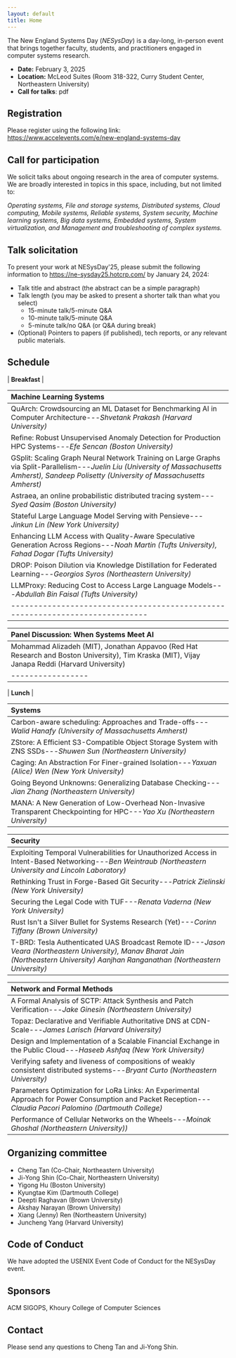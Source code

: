 ```yaml
---
layout: default
title: Home
---
```



The New England Systems Day (_NESysDay_) is a day-long, in-person event that brings together faculty, students, and practitioners engaged in computer systems research.
- **Date:** February 3, 2025
- **Location:** McLeod Suites (Room 318-322, <a href="https://maps.app.goo.gl/MoVdbvNFhbsomJRaA" style="text-decoration: none;">Curry Student Center</a>, Northeastern University)  
- **Call for talks**: <a href="https://khoury-srg.github.io/nesd25/doc/nesysday25_cft.pdf" style="text-decoration: none;">pdf</a>

## Registration

Please register using the following link:
<a href="https://www.accelevents.com/e/new-england-systems-day" style="text-decoration: none;">https://www.accelevents.com/e/new-england-systems-day</a>

## Call for participation
We solicit talks about ongoing research in the area of computer systems. We are
broadly interested in topics in this space, including, but not limited to:

_Operating systems,
File and storage systems,
Distributed systems,
Cloud computing,
Mobile systems,
Reliable systems,
System security,
Machine learning systems,
Big data systems,
Embedded systems,
System virtualization,
and Management and troubleshooting of complex systems._

## Talk solicitation

To present your work at NESysDay'25, please submit the following information to
<a href="https://ne-sysday25.hotcrp.com/" style="text-decoration: none;">https://ne-sysday25.hotcrp.com/</a> by January 24, 2024:
- Talk title and abstract (the abstract can be a simple paragraph)
- Talk length (you may be asked to present a shorter talk than what you select)
  - 15-minute talk/5-minute Q&A
  - 10-minute talk/5-minute Q&A
  - 5-minute talk/no Q&A (or Q&A during break)
- (Optional) Pointers to papers (if published), tech reports, or any relevant public materials.


## Schedule

| **Breakfast** |

| Machine Learning Systems |
|:--------------------------|
| QuArch: Crowdsourcing an ML Dataset for Benchmarking AI in Computer Architecture---*Shvetank Prakash (Harvard University)* |
| Refine: Robust Unsupervised Anomaly Detection for Production HPC Systems---*Efe Sencan (Boston University)* |
| GSplit: Scaling Graph Neural Network Training on Large Graphs via Split-Parallelism---*Juelin Liu (University of Massachusetts Amherst), Sandeep Polisetty (University of Massachusetts Amherst)* |
| Astraea, an online probabilistic distributed tracing system---*Syed Qasim (Boston University)* |
| Stateful Large Language Model Serving with Pensieve---*Jinkun Lin (New York University)* |
| Enhancing LLM Access with Quality-Aware Speculative Generation Across Regions---*Noah Martin (Tufts University), Fahad Dogar (Tufts University)* |
| DROP: Poison Dilution via Knowledge Distillation for Federated Learning---*Georgios Syros (Northeastern University)* |
| LLMProxy: Reducing Cost to Access Large Language Models---*Abdullah Bin Faisal (Tufts University)* |
|-----------------------------------------------------------------------------|

| Panel Discussion: When Systems Meet AI |
|:-----------------|
| Mohammad Alizadeh (MIT), Jonathan Appavoo (Red Hat Research and Boston University), Tim Kraska (MIT), Vijay Janapa Reddi (Harvard University)  |
|-----------------|

| **Lunch** |


| Systems |
|:--------------------------|
| Carbon-aware scheduling: Approaches and Trade-offs---*Walid Hanafy (University of Massachusetts Amherst)* |
| ZStore: A Efficient S3-Compatible Object Storage System with ZNS SSDs---*Shuwen Sun (Northeastern University)* |
| Caging: An Abstraction For Finer-grained Isolation---*Yaxuan (Alice) Wen (New York University)* |
| Going Beyond Unknowns: Generalizing Database Checking---*Jian Zhang (Northeastern University)* |
| MANA: A New Generation of Low-Overhead Non-Invasive Transparent Checkpointing for HPC---*Yao Xu (Northeastern University)* |


| Security |
|:--------------------------|
| Exploiting Temporal Vulnerabilities for Unauthorized Access in Intent-Based Networking---*Ben Weintraub (Northeastern University and Lincoln Laboratory)* |
| Rethinking Trust in Forge-Based Git Security---*Patrick Zielinski (New York University)* |
| Securing the Legal Code with TUF---*Renata Vaderna (New York University)* |
| Rust Isn't a Silver Bullet for Systems Research (Yet)---*Corinn Tiffany (Brown University)* |
| T-BRD: Tesla Authenticated UAS Broadcast Remote ID---*Jason Veara (Northeastern University), Manav Bharat Jain (Northeastern University) Aanjhan Ranganathan (Northeastern University)* |


| Network and Formal Methods |
|:--------------------------|
| A Formal Analysis of SCTP: Attack Synthesis and Patch Verification---*Jake Ginesin (Northeastern University)* |
| Topaz: Declarative and Verifiable Authoritative DNS at CDN-Scale---*James Larisch (Harvard University)* |
| Design and Implementation of a Scalable Financial Exchange in the Public Cloud---*Haseeb Ashfaq (New York University)* |
| Verifying safety and liveness of compositions of weakly consistent distributed systems---*Bryant Curto (Northeastern University)* |
| Parameters Optimization for LoRa Links: An Experimental Approach for Power Consumption and Packet Reception---*Claudia Pacori Palomino (Dartmouth College)* |
| Performance of Cellular Networks on the Wheels---*Moinak Ghoshal (Northeastern University))* |



## Organizing committee

- Cheng Tan (Co-Chair, Northeastern University)
- Ji-Yong Shin (Co-Chair, Northeastern University)
- Yigong Hu (Boston University)
- Kyungtae Kim (Dartmouth College)
- Deepti Raghavan (Brown University)
- Akshay Narayan (Brown University)
- Xiang (Jenny) Ren (Northeastern University)
- Juncheng Yang (Harvard University)

## Code of Conduct

We have adopted the <a href="https://www.usenix.org/conferences/coc" style="text-decoration: none;">USENIX Event Code of Conduct</a> for the NESysDay event.

## Sponsors
ACM SIGOPS, Khoury College of Computer Sciences


## Contact
Please send any questions to <a href="mailto:c.tan@northeastern.edu" style="text-decoration: none;">Cheng Tan</a> and <a href="mailto:j.shin@northeastern.edu" style="text-decoration: none;">Ji-Yong Shin</a>.
